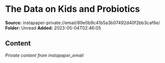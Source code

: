 # The Data on Kids and Probiotics

**Source:** instapaper-private://email/89e0b9c41b5a3b07492d40f2bb3caf6e/
**Folder:** Unread
**Added:** 2023-05-04T02:46:05




## Content
*Private content from instapaper_email*
